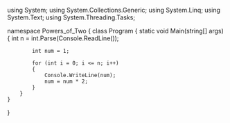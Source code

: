 using System;
using System.Collections.Generic;
using System.Linq;
using System.Text;
using System.Threading.Tasks;

namespace Powers_of_Two
{
    class Program
    {
        static void Main(string[] args)
        {
            int n = int.Parse(Console.ReadLine());

            int num = 1;

            for (int i = 0; i <= n; i++)
            {
                Console.WriteLine(num);
                num = num * 2;
            }
        }
    }
}

